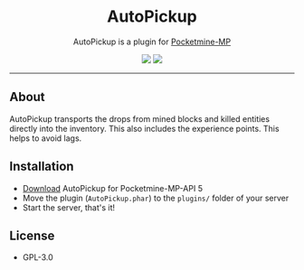 <h1 align="center">AutoPickup</h1>

<p align="center">
  AutoPickup is a plugin for <a href="https://github.com/pmmp/PocketMine-MP">Pocketmine-MP</a>
</p>

<p align="center">
  <a href="https://poggit.pmmp.io/p/AutoPickup"><img src="https://poggit.pmmp.io/shield.state/AutoPickup"></a> 
  <a href="https://poggit.pmmp.io/p/AutoPickup"><img src="https://poggit.pmmp.io/shield.dl/AutoPickup"></a>
</p>

---

## About
AutoPickup transports the drops from mined blocks and killed entities directly into the inventory.
This also includes the experience points. This helps to avoid lags.

## Installation
- [Download](https://poggit.pmmp.io/r/219876/AutoPickup_dev-14.phar) AutoPickup for Pocketmine-MP-API 5
- Move the plugin (`AutoPickup.phar`) to the `plugins/` folder of your server
- Start the server, that's it!

## License
- GPL-3.0
